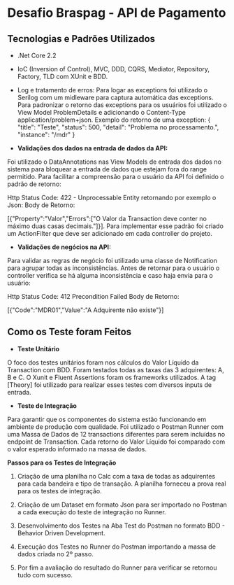 # Desafio Braspag - API de Pagamento

## Tecnologias e Padrões Utilizados 

- .Net Core 2.2

- IoC (Inversion of Control), MVC, DDD, CQRS, Mediator, Repository, Factory, TLD com XUnit e BDD. 

- Log e tratamento de erros: Para logar as exceptions foi utilizado o Serilog com um midleware para captura automática das exceptions.
Para padronizar o retorno das exceptions para os usuários foi utilizado o View Model ProblemDetails e adicionando o Content-Type application/problem+json.
Exemplo do retorno de uma exception: 
{
    "title": "Teste",
    "status": 500,
    "detail": "Problema no processamento.",
    "instance": "/mdr"
}


- **Validações dos dados na entrada de dados da API:** 

Foi utilizado o DataAnnotations nas View Models de entrada dos dados no sistema para bloquear a entrada de dados que 
estejam fora do range permitido. Para facilitar a compreensão para o usuário da API foi definido o padrão de retorno: 

Http Status Code: 422 - Unprocessable Entity retornando por exemplo o Json: 
Body de Retorno:

[{"Property":"Valor","Errors":["O Valor da Transaction deve conter no máximo duas casas decimais."]}].
Para implementar esse padrão foi criado um ActionFilter que deve ser adicionado em cada controller do projeto.
 
 - **Validações de negócios na API:**

Para validar as regras de negócio foi utilizado  uma classe de Notification para agrupar todas as inconsistências.
Antes de retornar para o usuário o controller verifica se há alguma inconsistência e caso haja envia para o usuário:

Http Status Code: 412 Precondition Failed
Body de Retorno:

[{"Code":"MDR01","Value":"A Adquirente não existe"}]

## Como os Teste foram Feitos

- **Teste Unitário**

O foco dos testes unitários foram nos cálculos do Valor Líquido da Transaction com BDD. Foram testados todas as taxas das 3 adquirentes: A, B e C.
O Xunit e Fluent Assertions foram os frameworks utilizados. A tag [Theory] foi utilizado para realizar esses testes com diversos inputs de entrada.

- **Teste de Integração**

Para garantir que os componentes do sistema estão funcionando em ambiente de produção com qualidade. 
Foi utilizado o Postman Runner com uma Massa de Dados de 12 transactions diferentes para serem incluídas no
endpoint de Transaction. Cada retorno do Valor Líquido foi comparado com o valor esperado informado na massa de dados.

**Passos para os Testes de Integração**

1. Criação de uma planilha no Calc com a taxa de todas as adquirentes para cada bandeira e tipo de transação. 
A planilha forneceu a prova real para os testes de integração.

2. Criação de um Dataset em formato Json para ser importado no Postman a cada execução do teste de integração no Runner.

3. Desenvolvimento dos Testes na Aba Test do Postman no formato BDD - Behavior Driven Development.

4. Execução dos Testes no Runner do Postman importando a massa de dados criada no 2º passo.

5. Por fim a avaliação do resultado do Runner para verificar se retornou tudo com sucesso.
 





